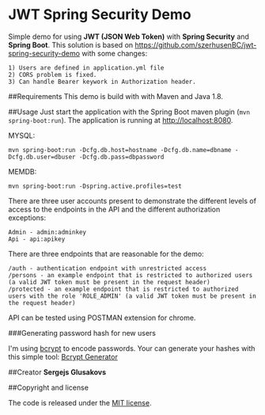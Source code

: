 # JWT Spring Security Demo
Simple demo for using **JWT (JSON Web Token)** with **Spring Security** and
**Spring Boot**. This solution is based on https://github.com/szerhusenBC/jwt-spring-security-demo with some changes:
```
1) Users are defined in application.yml file
2) CORS problem is fixed.
3) Can handle Bearer keywork in Authorization header.
```

##Requirements
This demo is build with with Maven and Java 1.8.

##Usage
Just start the application with the Spring Boot maven plugin (`mvn spring-boot:run`). The application is
running at [http://localhost:8080](http://localhost:8080).

MYSQL:
```
mvn spring-boot:run -Dcfg.db.host=hostname -Dcfg.db.name=dbname -Dcfg.db.user=dbuser -Dcfg.db.pass=dbpassword
```
MEMDB:
```
mvn spring-boot:run -Dspring.active.profiles=test
```
There are three user accounts present to demonstrate the different levels of access to the endpoints in
the API and the different authorization exceptions:
```
Admin - admin:adminkey
Api - api:apikey
```

There are three endpoints that are reasonable for the demo:
```
/auth - authentication endpoint with unrestricted access
/persons - an example endpoint that is restricted to authorized users (a valid JWT token must be present in the request header)
/protected - an example endpoint that is restricted to authorized users with the role 'ROLE_ADMIN' (a valid JWT token must be present in the request header)
```

API can be tested using POSTMAN extension for chrome.

###Generating password hash for new users

I'm using [bcrypt](https://en.wikipedia.org/wiki/Bcrypt) to encode passwords. Your can generate your hashes with this simple tool: [Bcrypt Generator](https://www.bcrypt-generator.com)

##Creator
**Sergejs Glusakovs**

##Copyright and license

The code is released under the [MIT license](LICENSE?raw=true).
